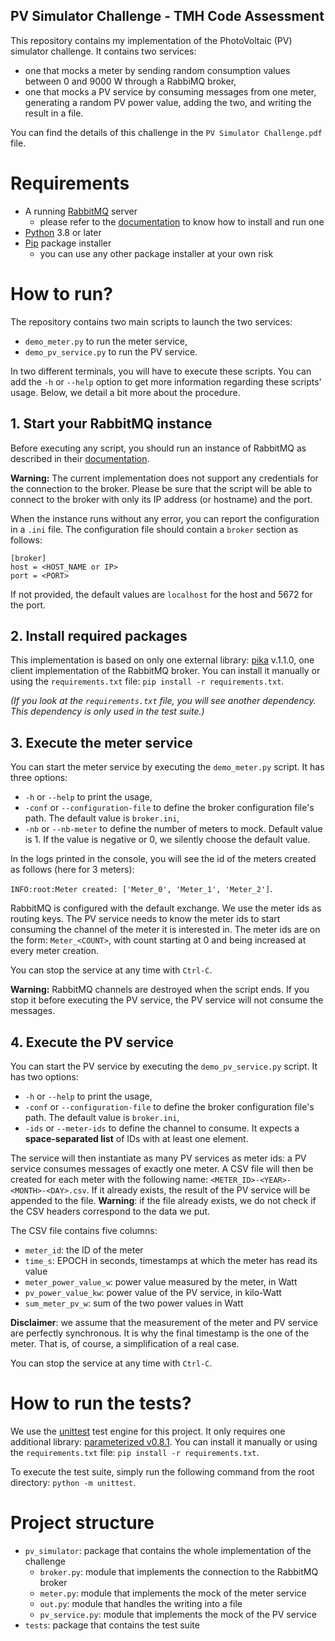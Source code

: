 PV Simulator  Challenge - TMH Code Assessment
---

This repository contains my implementation of the PhotoVoltaic (PV) simulator challenge. It contains two services:

- one that mocks a meter by sending random consumption values between 0 and 9000 W through a RabbiMQ broker,
- one that mocks a PV service by consuming messages from one meter, generating a random PV power value, adding the two, and writing the result in a file.

You can find the details of this challenge in the `PV Simulator Challenge.pdf` file.

# Requirements

- A running [RabbitMQ](https://www.rabbitmq.com/) server
    - please refer to the [documentation](https://www.rabbitmq.com/download.html) to know how to install and run one
- [Python](https://www.python.org/) 3.8 or later
- [Pip](https://pypi.org/project/pip/) package installer
    - you can use any other package installer at your own risk

# How to run?

The repository contains two main scripts to launch the two services:

- `demo_meter.py` to run the meter service,
- `demo_pv_service.py` to run the PV service.

In two different terminals, you will have to execute these scripts. You can add the `-h` or `--help` option to get more information regarding these scripts' usage.
Below, we detail a bit more about the procedure.

## 1. Start your RabbitMQ instance

Before executing any script, you should run an instance of RabbitMQ as described in their [documentation](https://www.rabbitmq.com/download.html).

**Warning:** The current implementation does not support any credentials for the connection to the broker.
Please be sure that the script will be able to connect to the broker with only its IP address (or hostname) and the port.

When the instance runs without any error, you can report the configuration in a `.ini` file.
The configuration file should contain a `broker` section as follows:

````
[broker]
host = <HOST_NAME or IP>
port = <PORT>
````

If not provided, the default values are `localhost` for the host and 5672 for the port.

## 2. Install required packages

This implementation is based on only one external library: [pika](https://pypi.org/project/pika/) v.1.1.0, one client implementation of the RabbitMQ broker.
You can install it manually or using the `requirements.txt` file: `pip install -r requirements.txt`.

*(If you look at the `requirements.txt` file, you will see another dependency. 
This dependency is only used in the test suite.)*

## 3. Execute the meter service

You can start the meter service by executing the `demo_meter.py` script.
It has three options:

- `-h` or `--help` to print the usage,
- `-conf` or `--configuration-file` to define the broker configuration file's path. The default value is `broker.ini`,
- `-nb` or `--nb-meter` to define the number of meters to mock. Default value is 1. If the value is negative or 0, we silently choose the default value.

In the logs printed in the console, you will see the id of the meters created as follows (here for 3 meters):

`INFO:root:Meter created: ['Meter_0', 'Meter_1', 'Meter_2']`.

RabbitMQ is configured with the default exchange.
We use the meter ids as routing keys.
The PV service needs to know the meter ids to start consuming the channel of the meter it is interested in.
The meter ids are on the form: `Meter_<COUNT>`, with count starting at 0 and being increased at every meter creation.

You can stop the service at any time with `Ctrl-C`.

**Warning:** RabbitMQ channels are destroyed when the script ends.
If you stop it before executing the PV service, the PV service will not consume the messages.

## 4. Execute the PV service

You can start the PV service by executing the `demo_pv_service.py` script.
It has two options:

- `-h` or `--help` to print the usage,
- `-conf` or `--configuration-file` to define the broker configuration file's path. The default value is `broker.ini`,
- `-ids` or `--meter-ids` to define the channel to consume. It expects a **space-separated list** of IDs with at least one element.

The service will then instantiate as many PV services as meter ids: a PV service consumes messages of exactly one meter.
A CSV file will then be created for each meter with the following name: `<METER_ID>-<YEAR>-<MONTH>-<DAY>.csv`.
If it already exists, the result of the PV service will be appended to the file. 
**Warning**: if the file already exists, we do not check if the CSV headers correspond to the data we put.

The CSV file contains five columns:

- `meter_id`: the ID of the meter
- `time_s`: EPOCH in seconds, timestamps at which the meter has read its value
- `meter_power_value_w`: power value measured by the meter, in Watt
- `pv_power_value_kw`: power value of the PV service, in kilo-Watt
- `sum_meter_pv_w`: sum of the two power values in Watt

**Disclaimer**: we assume that the measurement of the meter and PV service are perfectly synchronous. 
It is why the final timestamp is the one of the meter. That is, of course, a simplification of a real case.

You can stop the service at any time with `Ctrl-C`.

# How to run the tests?

We use the [unittest](https://docs.python.org/3/library/unittest.html) test engine for this project.
It only requires one additional library: [parameterized v0.8.1](https://pypi.org/project/parameterized/). 
You can install it manually or using the `requirements.txt` file: `pip install -r requirements.txt`.

To execute the test suite, simply run the following command from the root directory: `python -m unittest`.

# Project structure

- `pv_simulator`: package that contains the whole implementation of the challenge
  - `broker.py`: module that implements the connection to the RabbitMQ broker
  - `meter.py`: module that implements the mock of the meter service
  - `out.py`: module that handles the writing into a file  
  - `pv_service.py`: module that implements the mock of the PV service
- `tests`: package that contains the test suite 
